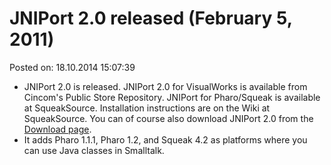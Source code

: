 # JNIPort 2.0 released (February 5, 2011)

Posted on: 18.10.2014 15:07:39

- JNIPort 2.0 is released. JNIPort 2.0 for VisualWorks is available from Cincom's Public Store Repository. JNIPort for Pharo/Squeak is available at SqueakSource. Installation instructions are on the Wiki at SqueakSource. You can of course also download JNIPort 2.0 from the [Download page](file-cabinet.md).
- It adds Pharo 1.1.1, Pharo 1.2, and Squeak 4.2 as platforms where you can use Java classes in Smalltalk.